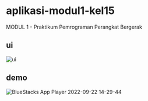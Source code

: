 # aplikasi-modul1-kel15
MODUL 1 - Praktikum Pemrograman Perangkat Bergerak

## ui
![ui](https://user-images.githubusercontent.com/70440045/191685090-f1977bb9-dc48-41ed-b75d-df1ae4437b30.png)

## demo
![BlueStacks App Player 2022-09-22 14-29-44](https://user-images.githubusercontent.com/70440045/191685724-4611a3f5-afe4-499c-8a51-aab35b5205e2.gif)

